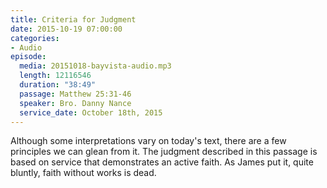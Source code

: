 ```yaml
---
title: Criteria for Judgment
date: 2015-10-19 07:00:00
categories:
- Audio
episode:
  media: 20151018-bayvista-audio.mp3
  length: 12116546
  duration: "38:49"
  passage: Matthew 25:31-46
  speaker: Bro. Danny Nance
  service_date: October 18th, 2015
---
```

Although some interpretations vary on today's text, there are a few principles we can glean from it. The judgment described in this passage is based on service that demonstrates an active faith. As James put it, quite bluntly, faith without works is dead.